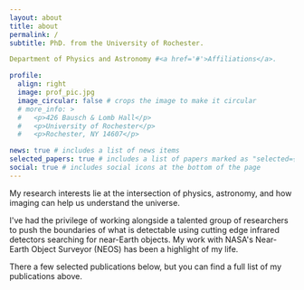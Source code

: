 ```yaml
---
layout: about
title: about
permalink: /
subtitle: PhD. from the University of Rochester.  

Department of Physics and Astronomy #<a href='#'>Affiliations</a>.

profile:
  align: right
  image: prof_pic.jpg
  image_circular: false # crops the image to make it circular
  # more_info: >
  #   <p>426 Bausch & Lomb Hall</p>
  #   <p>University of Rochester</p>
  #   <p>Rochester, NY 14607</p>

news: true # includes a list of news items
selected_papers: true # includes a list of papers marked as "selected={true}"
social: true # includes social icons at the bottom of the page
---
```



My research interests lie at the intersection of physics, astronomy, and how imaging can help us understand the universe.

I've had the privilege of working alongside a talented group of researchers to push the boundaries of what is detectable using cutting edge infrared detectors searching for near-Earth objects. My work with NASA's Near-Earth Object Surveyor (NEOS) has been a highlight of my life.  

There a few selected publications below, but you can find a full list of my publications above.


<!-- Write your biography here. Tell the world about yourself. Link to your favorite [subreddit](http://reddit.com). You can put a picture in, too. The code is already in, just name your picture `prof_pic.jpg` and put it in the `img/` folder.

Put your address / P.O. box / other info right below your picture. You can also disable any of these elements by editing `profile` property of the YAML header of your `_pages/about.md`. Edit `_bibliography/papers.bib` and Jekyll will render your [publications page](/al-folio/publications/) automatically.

Link to your social media connections, too. This theme is set up to use [Font Awesome icons](https://fontawesome.com/) and [Academicons](https://jpswalsh.github.io/academicons/), like the ones below. Add your Facebook, Twitter, LinkedIn, Google Scholar, or just disable all of them. -->
